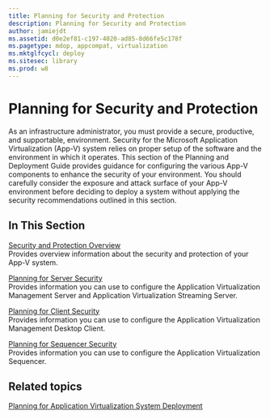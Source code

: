 ```yaml
---
title: Planning for Security and Protection
description: Planning for Security and Protection
author: jamiejdt
ms.assetid: d0e2ef81-c197-4020-ad85-8d66fe5c178f
ms.pagetype: mdop, appcompat, virtualization
ms.mktglfcycl: deploy
ms.sitesec: library
ms.prod: w8
---
```



# Planning for Security and Protection


As an infrastructure administrator, you must provide a secure, productive, and supportable, environment. Security for the Microsoft Application Virtualization (App-V) system relies on proper setup of the software and the environment in which it operates. This section of the Planning and Deployment Guide provides guidance for configuring the various App-V components to enhance the security of your environment. You should carefully consider the exposure and attack surface of your App-V environment before deciding to deploy a system without applying the security recommendations outlined in this section.

## In This Section


<a href="" id="security-and-protection-overview"></a>[Security and Protection Overview](security-and-protection-overview.md)  
Provides overview information about the security and protection of your App-V system.

<a href="" id="planning-for-server-security"></a>[Planning for Server Security](planning-for-server-security.md)  
Provides information you can use to configure the Application Virtualization Management Server and Application Virtualization Streaming Server.

<a href="" id="planning-for-client-security"></a>[Planning for Client Security](planning-for-client-security.md)  
Provides information you can use to configure the Application Virtualization Management Desktop Client.

<a href="" id="planning-for-sequencer-security"></a>[Planning for Sequencer Security](planning-for-sequencer-security.md)  
Provides information you can use to configure the Application Virtualization Sequencer.

## Related topics


[Planning for Application Virtualization System Deployment](planning-for-application-virtualization-system-deployment.md)

 

 





